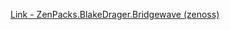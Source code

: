[Link - ZenPacks.BlakeDrager.Bridgewave (zenoss)](https://github.com/zenoss/ZenPacks.BlakeDrager.Bridgewave)
